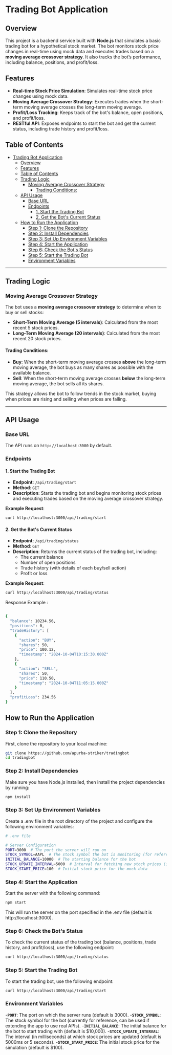 # Trading Bot Application

## Overview
This project is a backend service built with **Node.js** that simulates a basic trading bot for a hypothetical stock market. The bot monitors stock price changes in real-time using mock data and executes trades based on a **moving average crossover strategy**. It also tracks the bot’s performance, including balance, positions, and profit/loss.

## Features
- **Real-time Stock Price Simulation**: Simulates real-time stock price changes using mock data.
- **Moving Average Crossover Strategy**: Executes trades when the short-term moving average crosses the long-term moving average.
- **Profit/Loss Tracking**: Keeps track of the bot's balance, open positions, and profit/loss.
- **RESTful API**: Exposes endpoints to start the bot and get the current status, including trade history and profit/loss.
  
## Table of Contents
- [Trading Bot Application](#trading-bot-application)
  - [Overview](#overview)
  - [Features](#features)
  - [Table of Contents](#table-of-contents)
  - [Trading Logic](#trading-logic)
    - [Moving Average Crossover Strategy](#moving-average-crossover-strategy)
      - [Trading Conditions:](#trading-conditions)
  - [API Usage](#api-usage)
    - [Base URL](#base-url)
    - [Endpoints](#endpoints)
      - [1. Start the Trading Bot](#1-start-the-trading-bot)
      - [2. Get the Bot's Current Status](#2-get-the-bots-current-status)
  - [How to Run the Application](#how-to-run-the-application)
    - [Step 1: Clone the Repository](#step-1-clone-the-repository)
    - [Step 2: Install Dependencies](#step-2-install-dependencies)
    - [Step 3: Set Up Environment Variables](#step-3-set-up-environment-variables)
    - [Step 4: Start the Application](#step-4-start-the-application)
    - [Step 6: Check the Bot's Status](#step-6-check-the-bots-status)
    - [Step 5: Start the Trading Bot](#step-5-start-the-trading-bot)
    - [Environment Variables](#environment-variables)

---

## Trading Logic

### Moving Average Crossover Strategy
The bot uses a **moving average crossover strategy** to determine when to buy or sell stocks:
- **Short-Term Moving Average (5 intervals)**: Calculated from the most recent 5 stock prices.
- **Long-Term Moving Average (20 intervals)**: Calculated from the most recent 20 stock prices.

#### Trading Conditions:
- **Buy**: When the short-term moving average crosses **above** the long-term moving average, the bot buys as many shares as possible with the available balance.
- **Sell**: When the short-term moving average crosses **below** the long-term moving average, the bot sells all its shares.

This strategy allows the bot to follow trends in the stock market, buying when prices are rising and selling when prices are falling.

---

## API Usage

### Base URL
The API runs on `http://localhost:3000` by default.

### Endpoints

#### 1. Start the Trading Bot
- **Endpoint**: `/api/trading/start`
- **Method**: `GET`
- **Description**: Starts the trading bot and begins monitoring stock prices and executing trades based on the moving average crossover strategy.
  
**Example Request**:
```bash
curl http://localhost:3000/api/trading/start
```
#### 2. Get the Bot's Current Status
- **Endpoint**: `/api/trading/status`
- **Method**: `GET`
- **Description**: Returns the current status of the trading bot, including:
  - The current balance
  - Number of open positions
  - Trade history (with details of each buy/sell action)
  - Profit or loss

**Example Request**:
```bash
curl http://localhost:3000/api/trading/status
```
Response Example :
```bash

{
  "balance": 10234.56,
  "positions": 0,
  "tradeHistory": [
    {
      "action": "BUY",
      "shares": 50,
      "price": 100.12,
      "timestamp": "2024-10-04T10:15:30.000Z"
    },
    {
      "action": "SELL",
      "shares": 50,
      "price": 110.50,
      "timestamp": "2024-10-04T11:05:15.000Z"
    }
  ],
  "profitLoss": 234.56
}
```

## How to Run the Application

### Step 1: Clone the Repository
First, clone the repository to your local machine:
```bash
git clone https://github.com/apurba-striker/tradingbot
cd tradingbot
```

### Step 2: Install Dependencies
Make sure you have Node.js installed, then install the project dependencies by running:
```bash
npm install
```
### Step 3: Set Up Environment Variables
Create a .env file in the root directory of the project and configure the following environment variables:
```bash
# .env file

# Server Configuration
PORT=3000  # The port the server will run on
STOCK_SYMBOL=AAPL  # The stock symbol the bot is monitoring (for reference)
INITIAL_BALANCE=10000  # The starting balance for the bot
STOCK_UPDATE_INTERVAL=5000  # Interval for fetching new stock prices (in milliseconds)
STOCK_START_PRICE=100  # Initial stock price for the mock data
```
### Step 4: Start the Application
Start the server with the following command:
```bash
npm start

```
This will run the server on the port specified in the .env file (default is http://localhost:3000).

### Step 6: Check the Bot's Status
To check the current status of the trading bot (balance, positions, trade history, and profit/loss), use the following endpoint:
```bash
curl http://localhost:3000/api/trading/status
```
### Step 5: Start the Trading Bot
To start the trading bot, use the following endpoint:
```bash
curl http://localhost:3000/api/trading/start
```
### Environment Variables

-**`PORT`**: The port on which the server runs (default is 3000).
-**`STOCK_SYMBOL`**: The stock symbol for the bot (currently for reference, can be used if extending the app to use real APIs).
-**`INITIAL_BALANCE`**: The initial balance for the bot to start trading with (default is $10,000).
-**`STOCK_UPDATE_INTERVAL`**: The interval (in milliseconds) at which stock prices are updated (default is 5000ms or 5 seconds).
-**`STOCK_START_PRICE`**: The initial stock price for the simulation (default is $100).
